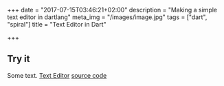 +++
date = "2017-07-15T03:46:21+02:00"
description = "Making a simple text editor in dartlang"
meta_img = "/images/image.jpg"
tags = ["dart", "spiral"]
title = "Text Editor in Dart"

+++

## Try it
Some text.
[Text Editor](https://ram535.github.io/projects/textEditor/index.html)
[source code](https://github.com/ram535/dart_text_editor)
